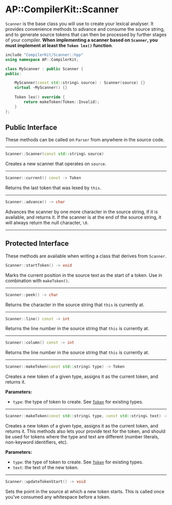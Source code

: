 #  AP::CompilerKit::Scanner

`Scanner` is the base class you will use to create your lexical analyser. It provides convenience
methods to advance and consume the source string, and to generate source tokens that can then be
processed by further stages of your compiler. **When implementing a scanner based on `Scanner`, you
must implement at least the `Token lex()` function**.



```c++
include "CompilerKit/Scanner::hpp"
using namespace AP::CompilerKit;

class MyScanner : public Scanner {
public:

    MyScanner(const std::string& source) : Scanner(source) {}
    virtual ~MyScanner() {}
    
    Token lex() override {
        return makeToken(Token::Invalid);
    }
};
```

## Public Interface

These methods can be called on `Parser` from anywhere in the source code.

***

```c++
Scanner::Scanner(const std::string& source)
```

Creates a new scanner that operates on `source`.

***

```c++
Scanner::current() const -> Token
```

Returns the last token that was lexed by `this`.

***


```c++
Scanner::advance() -> char
```

Advances the scanner by one more character in the source string, if it is available,
and returns it. If the scanner is at the end of the source string, it will always return the
null character, `\0`.

***


## Protected Interface

These methods are available when writing a class that derives from `Scanner`.

```c++
Scanner::startToken() -> void
```

Marks the current position in the source text as the start of a token. Use in combination with
`makeToken()`.

***


```c++
Scanner::peek() -> char
```

Returns the character in the source string that `this` is currently at.

***


```c++
Scanner::line() const -> int
```

Returns the line number in the source string that `this` is currently at.

***


```c++
Scanner::column() const -> int
```

Returns the line number in the source string that `this` is currently at.

***


```c++
Scanner::makeToken(const std::string& type) -> Token
```

Creates a new token of a given type, assigns it as the current token, and returns it.

**Parameters:**

 - `type`: the type of token to create. See [`Token`](token.html) for existing types.

***


```c++
Scanner::makeToken(const std::string& type, const std::string& text) -> Token
```

Creates a new token of a given type, assigns it as the current token, and returns it. This
methods also lets your provide text for the token, and should be used for tokens where the type
and text are different (number literals, non-keyword identifiers, etc).

**Parameters:**

 - `type`: the type of token to create. See [`Token`](token.html) for existing types.
 - `text`: the text of the new token.

***


```c++
Scanner::updateTokenStart() -> void
```

Sets the point in the source at which a new token starts. This is called once you've consumed
any whitespace before a token.
